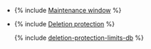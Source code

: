 * {% include [Maintenance window](../console/maintenance-window.md) %}

* {% include [Deletion protection](../console/deletion-protection.md) %}

   {% include [deletion-protection-limits-db](../deletion-protection-limits-data.md) %}
